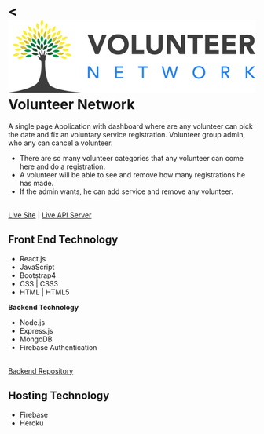 < <img src="./src/logos/Group 1329.png"/>
Volunteer Network
======= 

A single page Application with dashboard where are any volunteer can pick the date and fix an voluntary service registration. Volunteer group admin, who any can cancel a volunteer.
* There are so many volunteer categories that any volunteer can come here and do a registration.
* A volunteer will be able to see and remove how many registrations he has made.
* If the admin wants, he can add service and remove any volunteer.
<br/>
<a target="_blank" href="https://volunteer-assig.firebaseapp.com/">Live Site</a> | 
<a target="_blank" href="https://peaceful-beach-73677.herokuapp.com/">Live API Server</a> 

## Front End Technology
<ul>
    <li>React.js</li>
    <li>JavaScript</li>
    <li>Bootstrap4</li>
    <li>CSS | CSS3</li>
    <li>HTML | HTML5</li>
</ul>

<b>Backend Technology</b>
<ul>
    <li>Node.js</li>
    <li>Express.js</li>
    <li>MongoDB</li>
    <li>Firebase Authentication</li>
</ul>
<br/>
<a target="_blank" href="https://github.com/abuhorainhero/volunteer-server">Backend Repository</a>

## Hosting Technology
<ul>
    <li>Firebase</li>
    <li>Heroku</li>
</ul>